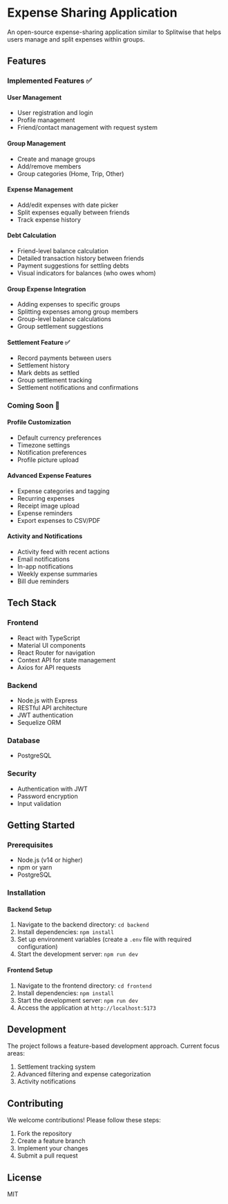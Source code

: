 # Expense Sharing Application

An open-source expense-sharing application similar to Splitwise that helps users manage and split expenses within groups.

## Features

### Implemented Features ✅

#### User Management
- User registration and login
- Profile management
- Friend/contact management with request system

#### Group Management
- Create and manage groups
- Add/remove members
- Group categories (Home, Trip, Other)

#### Expense Management
- Add/edit expenses with date picker
- Split expenses equally between friends
- Track expense history

#### Debt Calculation
- Friend-level balance calculation
- Detailed transaction history between friends
- Payment suggestions for settling debts
- Visual indicators for balances (who owes whom)

#### Group Expense Integration
- Adding expenses to specific groups
- Splitting expenses among group members
- Group-level balance calculations
- Group settlement suggestions

#### Settlement Feature ✅
- Record payments between users
- Settlement history
- Mark debts as settled
- Group settlement tracking
- Settlement notifications and confirmations

### Coming Soon 🚀

#### Profile Customization
- Default currency preferences
- Timezone settings
- Notification preferences 
- Profile picture upload

#### Advanced Expense Features
- Expense categories and tagging
- Recurring expenses
- Receipt image upload
- Expense reminders
- Export expenses to CSV/PDF

#### Activity and Notifications
- Activity feed with recent actions
- Email notifications
- In-app notifications
- Weekly expense summaries
- Bill due reminders

## Tech Stack

### Frontend
- React with TypeScript
- Material UI components
- React Router for navigation
- Context API for state management
- Axios for API requests

### Backend
- Node.js with Express
- RESTful API architecture
- JWT authentication
- Sequelize ORM

### Database
- PostgreSQL

### Security
- Authentication with JWT
- Password encryption
- Input validation

## Getting Started

### Prerequisites
- Node.js (v14 or higher)
- npm or yarn
- PostgreSQL

### Installation

#### Backend Setup
1. Navigate to the backend directory: `cd backend`
2. Install dependencies: `npm install`
3. Set up environment variables (create a `.env` file with required configuration)
4. Start the development server: `npm run dev`

#### Frontend Setup
1. Navigate to the frontend directory: `cd frontend`
2. Install dependencies: `npm install`
3. Start the development server: `npm run dev`
4. Access the application at `http://localhost:5173`

## Development

The project follows a feature-based development approach. Current focus areas:
1. Settlement tracking system
2. Advanced filtering and expense categorization
3. Activity notifications

## Contributing

We welcome contributions! Please follow these steps:
1. Fork the repository
2. Create a feature branch
3. Implement your changes
4. Submit a pull request

## License

MIT